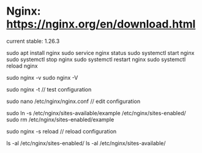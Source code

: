 # Nginx: https://nginx.org/en/download.html
current stable: 1.26.3

sudo apt install nginx
sudo service nginx status
sudo systemctl start nginx
sudo systemctl stop nginx
sudo systemctl restart nginx
sudo systemctl reload nginx

sudo nginx -v
sudo nginx -V

sudo nginx -t // test configuration

sudo nano /etc/nginx/nginx.conf // edit configuration

sudo ln -s /etc/nginx/sites-available/example /etc/nginx/sites-enabled/
sudo rm /etc/nginx/sites-enabled/example

sudo nginx -s reload // reload configuration

ls -al /etc/nginx/sites-enabled/
ls -al /etc/nginx/sites-available/

